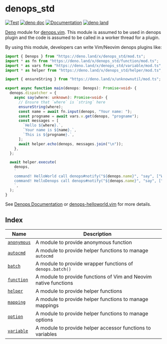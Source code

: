 # denops_std

[![Test](https://github.com/vim-denops/deno-denops-std/actions/workflows/test.yml/badge.svg)](https://github.com/vim-denops/deno-denops-std/actions/workflows/test.yml)
[![deno doc](https://doc.deno.land/badge.svg)](https://doc.deno.land/https/deno.land/x/denops_std/mod.ts)
[![Documentation](https://img.shields.io/badge/denops-Documentation-yellow.svg)](https://vim-denops.github.io/denops-documentation/)
[![deno land](http://img.shields.io/badge/available%20on-deno.land/x/denops__std-lightgrey.svg?logo=deno)](https://deno.land/x/denops_std)

[Deno][deno] module for [denops.vim][denops.vim]. This module is assumed to be
used in denops plugin and the code is assumed to be called in a worker thread
for a plugin.

By using this module, developers can write Vim/Neovim denops plugins like:

```typescript
import { Denops } from "https://deno.land/x/denops_std/mod.ts";
import * as fn from "https://deno.land/x/denops_std/function/mod.ts";
import * as vars from "https://deno.land/x/denops_std/variable/mod.ts";
import * as helper from "https://deno.land/x/denops_std/helper/mod.ts";

import { ensureString } from "https://deno.land/x/unknownutil/mod.ts";

export async function main(denops: Denops): Promise<void> {
  denops.dispatcher = {
    async say(where: unknown): Promise<void> {
      // Ensure that `where` is `string` here
      ensureString(where);
      const name = await fn.input(denops, "Your name: ");
      const progname = await vars.v.get(denops, "progname");
      const messages = [
        `Hello ${where}.`,
        `Your name is ${name}.`,
        `This is ${progname}.`,
      ];
      await helper.echo(denops, messages.join("\n"));
    },
  };

  await helper.execute(
    denops,
    `
    command! HelloWorld call denops#notify("${denops.name}", "say", ["World"])
    command! HelloDenops call denops#notify("${denops.name}", "say", ["Denops"])
    `,
  );
}
```

See [Denops Documentation](https://vim-denops.github.io/denops-documentation/)
or [denops-helloworld.vim](https://github.com/vim-denops/denops-helloworld.vim)
for more details.

[deno]: https://deno.land/
[denops.vim]: https://github.com/vim-denops/denops.vim

## Index

| Name                       | Description                                                      |
| -------------------------- | ---------------------------------------------------------------- |
| [`anonymous`](./anonymous) | A module to provide anonymous function                           |
| [`autocmd`](./autocmd)     | A module to provide helper functions to manage `autocmd`         |
| [`batch`](./batch)         | A module to provide wrapper functions of `denops.batch()`        |
| [`function`](./function)   | A module to provide functions of Vim and Neovim native functions |
| [`helper`](./helper)       | A module to provide helper functions                             |
| [`mapping`](./mapping)     | A module to provide helper functions to manage mappings          |
| [`option`](./option)       | A module to provide helper functions to manage options           |
| [`variable`](./variable)   | A module to provide helper accessor functions to variables       |
